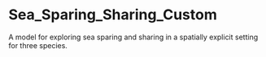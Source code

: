 # Sea_Sparing_Sharing_Custom

A model for exploring sea sparing and sharing in a spatially explicit setting for three species.

